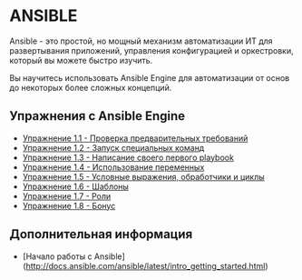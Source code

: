 # ANSIBLE

Ansible - это простой, но мощный механизм автоматизации ИТ для развертывания приложений, управления конфигурацией и оркестровки, который вы можете быстро изучить.

Вы научитесь использовать Ansible Engine для автоматизации от основ до некоторых более сложных концепций.

## Упражнения с Ansible Engine

  - [Упражнение 1.1 - Проверка предварительных требований](1.1-setup)
  - [Упражнение 1.2 - Запуск специальных команд](1.2-adhoc)
  - [Упражнение 1.3 - Написание своего первого playbook](1.3-playbook)
  - [Упражнение 1.4 - Использование переменных](1.4-variables)
  - [Упражнение 1.5 - Условные выражения, обработчики и циклы](1.5-handlers)
  - [Упражнение 1.6 - Шаблоны](1.6-templates)
  - [Упражнение 1.7 - Роли](1.7-role)
  - [Упражнение 1.8 - Бонус](1.8-bonus)



## Дополнительная информация

  - [Начало работы с Ansible] (http://docs.ansible.com/ansible/latest/intro_getting_started.html)

